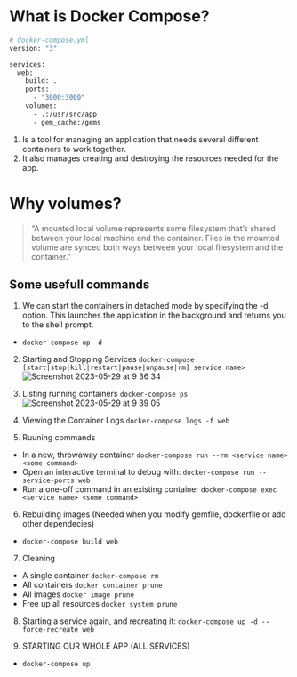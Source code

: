 # What is Docker Compose? 

```bash
# docker-compose.yml
version: "3"

services:
  web:
    build: .
    ports:
      - "3000:3000"
    volumes:
      - .:/usr/src/app
      - gem_cache:/gems
```

1. Is a tool for managing an application that needs several different containers to work together.
2. It also manages creating and destroying the resources needed for the app.

# Why volumes?
> “A mounted local volume represents some filesystem that’s shared between your local machine and the
container. Files in the mounted volume are synced both ways between your local filesystem and the
container.”


## Some usefull commands
1. We can start the containers in detached mode by specifying the -d option. This launches the application in the background and returns you to the shell prompt.
- `docker-compose up -d`

2. Starting and Stopping Services `docker-compose [start|stop|kill|restart|pause|unpause|rm] service name>`
![Screenshot 2023-05-29 at 9 36 34](https://github.com/daniel-enqz/ruby-corners-100/assets/72522628/664a75bb-041c-4d98-8f87-e6fd978fb1b0)

3. Listing running containers `docker-compose ps`
![Screenshot 2023-05-29 at 9 39 05](https://github.com/daniel-enqz/ruby-corners-100/assets/72522628/4e1e6ffb-7022-460c-b61a-63db05234c36)

4. Viewing the Container Logs `docker-compose logs -f web` 

5. Ruuning commands
- In a new, throwaway container `docker-compose run --rm <service name> <some command>`
- Open an interactive terminal to debug with: `docker-compose run --service-ports web`
- Run a one-off command in an existing container `docker-compose exec <service name> <some command>`

6. Rebuilding images (Needed when you modify gemfile, dockerfile or add other dependecies)
- `docker-compose build web`

7. Cleaning
- A single container `docker-compose rm`
- All containers `docker container prune`
- All images `docker image prune`
- Free up all resources `docker system prune`

8. Starting a service again, and recreating it: `docker-compose up -d --force-recreate web`

9. STARTING OUR WHOLE APP (ALL SERVICES)
- `docker-compose up`
